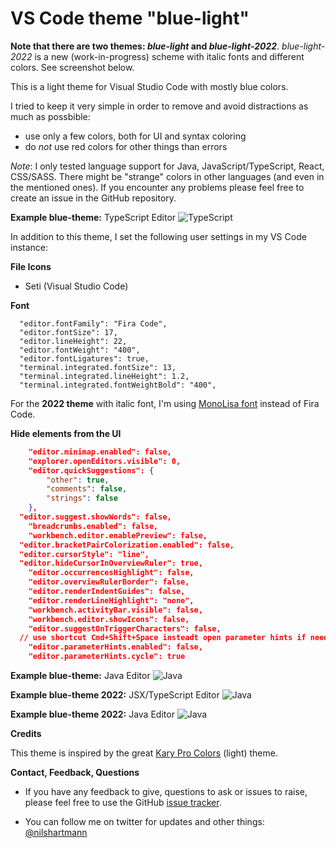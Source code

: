# VS Code theme "blue-light"

**Note that there are two themes: _blue-light_
and _blue-light-2022_**. _blue-light-2022_ is a
new (work-in-progress) scheme with italic fonts and different colors. See screenshot below.

This is a light theme for Visual Studio Code with mostly
blue colors.

I tried to keep it very simple in order to remove and avoid distractions as much as possbible:

- use only a few colors, both for UI and syntax coloring
- do _not_ use red colors for other things than errors

_Note_: I only tested language support for Java, JavaScript/TypeScript, React, CSS/SASS. There might be "strange" colors in other languages (and even in the mentioned ones). If you encounter any problems please feel free to create an issue in the GitHub repository.

**Example blue-theme:** TypeScript Editor
![TypeScript](https://raw.githubusercontent.com/nilshartmann/vscode-blue-light-theme/master/screenshot_01.png)

In addition to this theme, I set the following user settings in my VS Code instance:

**File Icons**

- Seti (Visual Studio Code)

**Font**

```
  "editor.fontFamily": "Fira Code",
  "editor.fontSize": 17,
  "editor.lineHeight": 22,
  "editor.fontWeight": "400",
  "editor.fontLigatures": true,
  "terminal.integrated.fontSize": 13,
  "terminal.integrated.lineHeight": 1.2,
  "terminal.integrated.fontWeightBold": "400",
```

For the **2022 theme** with italic font, I'm using
[MonoLisa font](https://www.monolisa.dev/) instead of Fira Code.

**Hide elements from the UI**

```json
	"editor.minimap.enabled": false,
	"explorer.openEditors.visible": 0,
	"editor.quickSuggestions": {
		"other": true,
		"comments": false,
		"strings": false
	},
  "editor.suggest.showWords": false,
	"breadcrumbs.enabled": false,
	"workbench.editor.enablePreview": false,
  "editor.bracketPairColorization.enabled": false,
  "editor.cursorStyle": "line",
  "editor.hideCursorInOverviewRuler": true,
	"editor.occurrencesHighlight": false,
	"editor.overviewRulerBorder": false,
	"editor.renderIndentGuides": false,
	"editor.renderLineHighlight": "none",
	"workbench.activityBar.visible": false,
	"workbench.editor.showIcons": false,
	"editor.suggestOnTriggerCharacters": false,
  // use shortcut Cmd+Shift+Space insteadt open parameter hints if needed
	"editor.parameterHints.enabled": false,
	"editor.parameterHints.cycle": true
```

**Example blue-theme:** Java Editor
![Java](https://raw.githubusercontent.com/nilshartmann/vscode-blue-light-theme/master/screenshot_02-java.png)

**Example blue-theme 2022:** JSX/TypeScript Editor
![Java](https://raw.githubusercontent.com/nilshartmann/vscode-blue-light-theme/master/screenshot-2022-tsx.png)

**Example blue-theme 2022:** Java Editor
![Java](https://raw.githubusercontent.com/nilshartmann/vscode-blue-light-theme/master/screenshot-2022-java.png)

**Credits**

This theme is inspired by the great [Kary Pro Colors](https://marketplace.visualstudio.com/items?itemName=karyfoundation.theme-karyfoundation-themes) (light) theme.

**Contact, Feedback, Questions**

- If you have any feedback to give, questions to ask or issues to raise, please feel free to use the GitHub [issue tracker](https://github.com/nilshartmann/vscode-blue-light-theme/issues).

- You can follow me on twitter for updates and other things: [@nilshartmann](https://twitter.com/nilshartmann)
